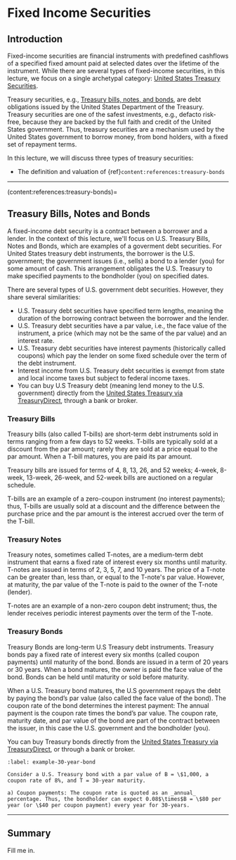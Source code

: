 # Fixed Income Securities

## Introduction
Fixed-income securities are financial instruments with predefined cashflows of a specified fixed amount paid at selected dates over the lifetime of the instrument. While there are several types of fixed-income securities, in this lecture, we focus on a single archetypal category: [United States Treasury Securities](https://www.investor.gov/introduction-investing/investing-basics/glossary/treasury-securities). 

Treasury securities, e.g., [Treasury bills, notes, and bonds](https://www.treasurydirect.gov/indiv/products/prod_tbonds_glance.htm), are debt obligations issued by the United States Department of the Treasury. Treasury securities are one of the safest investments, e.g., defacto risk-free, because they are backed by the full faith and credit of the United States government. Thus, treasury securities are a mechanism used by the United States government to borrow money, from bond holders, with a fixed set of repayment terms. 

In this lecture, we will discuss three types of treasury securities:

* The definition and valuation of {ref}`content:references:treasury-bonds`


---

(content:references:treasury-bonds)=
## Treasury Bills, Notes and Bonds
A fixed-income debt security is a contract between a borrower and a lender. In the context of this lecture, 
we'll focus on U.S. Treasury Bills, Notes and Bonds, which are examples of a goverment debt securities. 
For United States treasury debt instruments, the borrower is the U.S. government; the government issues (i.e., sells) a bond to a lender (you) for some amount of cash. This arrangement obligates the U.S. Treasury to make specified payments to the bondholder (you) on specified dates.

There are several types of U.S. government debt securities. However, they share several similarities:

* U.S. Treasury debt securities have specified term lengths, meaning the duration of the borrowing contract between the borrower and the lender. 
* U.S. Treasury debt securities have a par value, i.e., the face value of the instrument, a price (which may not be the same of the par value) and an interest rate.
* U.S. Treasury debt securities have interest payments (historically called coupons) which pay the lender on some fixed schedule over the term of the debt instrument. 
* Interest income from U.S. Treasury debt securities is exempt from state and local income taxes but subject to federal income taxes.
* You can buy U.S Treasury debt (meaning lend money to the U.S. government) directly from the [United States Treasury via TreasuryDirect](https://www.treasurydirect.gov/indiv/products/prod_tbonds_glance.htm), through a bank or broker.


### Treasury Bills
Treasury bills (also called T-bills) are short-term debt instruments sold in terms ranging from a few days to 52 weeks. T-bills are typically sold at a discount from the par amount; rarely they are sold at a price equal to the par amount. When a T-bill matures, you are paid its par amount. 

Treasury bills are issued for terms of 4, 8, 13, 26, and 52 weeks; 4-week, 8-week, 13-week, 26-week, and 52-week bills are auctioned on a regular schedule.  

T-bills are an example of a zero-coupon instrument (no interest payments); thus, T-bills are usually sold at a discount and the difference between the purchase price and the par amount is the interest accrued over the term of the T-bill.

### Treasury Notes
Treasury notes, sometimes called T-notes, are a medium-term debt instrument that earns a fixed rate of interest every six months until maturity. T-notes are issued in terms of 2, 3, 5, 7, and 10 years. The price of a T-note can be greater than, less than, or equal to the T-note's par value. However, at maturity, the par value of the T-note is paid to the owner of the T-note (lender). 

T-notes are an example of a non-zero coupon debt instrument; thus, the lender receives periodic interest payments over the term of the T-note.

### Treasury Bonds
Treasury Bonds are long-term U.S Treasury debt instruments. Treasury bonds pay a fixed rate of interest every six months (called coupon payments) until maturity of the bond. Bonds are issued in a term of 20 years or 30 years. When a bond matures, the owner is paid the face value of the bond. Bonds can be held until maturity or sold before maturity. 

When a U.S. Treasury bond matures, the U.S government repays the debt by paying the bond’s par value (also called the face value of the bond). The coupon rate of the bond determines the interest payment: The annual payment is the coupon rate times the bond’s par value. The coupon rate, maturity date, and par value of the bond are part of the contract between the issuer, in this case the U.S. government and the bondholder (you).




You can buy Treasury bonds directly from the [United States Treasury via TreasuryDirect](https://www.treasurydirect.gov/indiv/products/prod_tbonds_glance.htm), or through a bank or broker.

````{prf:example} U.S. Treasury Bond Maturity Calculation
:label: example-30-year-bond

Consider a U.S. Treasury bond with a par value of B = \$1,000, a coupon rate of 8%, and T = 30-year maturity. 

a) Coupon payments: The coupon rate is quoted as an _annual_ percentage. Thus, the bondholder can expect 0.08$\times$B = \$80 per year (or \$40 per coupon payment) every year for 30-years. 
````

---

## Summary
Fill me in.